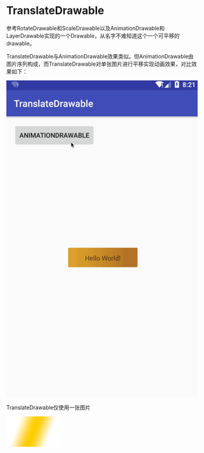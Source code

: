 # TranslateDrawable
参考RotateDrawable和ScaleDrawable以及AnimationDrawable和LayerDrawable实现的一个Drawable，从名字不难知道这个一个可平移的drawable。

TranslateDrawable与AnimationDrawable效果类似。但AnimationDrawable由图片序列构成，而TranslateDrawable对单张图片进行平移实现动画效果，对比效果如下：

![translate-drawable](screenshot/translate-drawable.gif)

TranslateDrawable仅使用一张图片

![single-image](https://github.com/410063005/TranslateDrawable/blob/master/app/src/main/res/drawable-xxhdpi/ic_demo.png)
